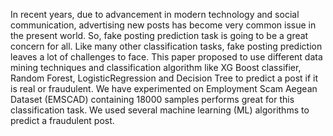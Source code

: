  In recent years, due to advancement in modern technology and social communication, advertising new posts has become very common issue in the present world. So, fake posting prediction task is going to be a great concern for all. Like many other classification tasks, fake posting prediction leaves a lot of challenges to face. This paper proposed to use different data mining techniques and classification algorithm like XG Boost classifier, Random Forest, LogisticRegression and Decision Tree to predict a post if it is real or fraudulent. We have experimented on Employment Scam Aegean Dataset (EMSCAD) containing 18000 samples performs great for this classification task. We used several machine learning (ML) algorithms to predict a fraudulent post.


